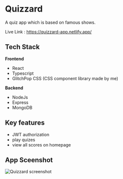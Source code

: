 # Quizzard

A quiz app which is based on famous shows.

Live Link : https://quizzard-app.netlify.app/

## Tech Stack
 **Frontend**
 * React
 * Typescript
 * GlitchPop CSS (CSS component library made by me)
 
 **Backend**
 * NodeJs
 * Express
 * MongoDB
 
 ## Key features
 
 * JWT authorization
 * play quizes
 * view all scores on homepage


## App Sceenshot
![Quizzard screenshot](https://res.cloudinary.com/june-social/image/upload/v1625678658/assests/quizzard-ss_paaxyl.png)

